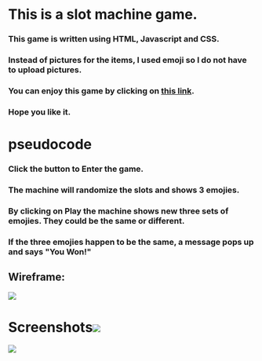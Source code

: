 # This is a slot machine game. 
### This game is written using HTML, Javascript and CSS.
### Instead of pictures for the items, I used emoji so I do not have to upload pictures. 
### You can enjoy this game by clicking on [this link](https://miladmalakooti.github.io/slot-machine-game).
### Hope you like it. 

      
# pseudocode
### Click the button to Enter the game.

### The machine will randomize the slots and shows 3 emojies.

### By clicking on Play the machine shows new three sets of emojies. They could be the same or different. 
### If the three emojies happen to be the same, a message pops up and says "You Won!"
## Wireframe:
![](https://imgur.com/LSGYqsF.png)

# Screenshots![](https://imgur.com/a4iGZfh.png)
![](https://i.imgur.com/vRthlUf.png)

